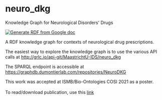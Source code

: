 # neuro_dkg

Knowledge Graph for Neurological Disorders' Drugs

[![Generate RDF from Google doc](https://github.com/MaastrichtU-IDS/neuro_dkg/workflows/Generate%20RDF%20from%20Google%20doc/badge.svg)](https://github.com/MaastrichtU-IDS/neuro_dkg/actions)

A RDF knowledge graph for contexts of neurological drug prescriptions. 

The easiest way to explore the knowledge graph is to use the various API calls at http://grlc.io/api-git/MaastrichtU-IDS/neuro_dkg

The SPARQL endpoint is accessible at https://graphdb.dumontierlab.com/repositories/NeuroDKG

This work was accepted at ISMB/Bio-Ontologies COSI 2021 as a poster.  <br />  
To read/download publication, use this [link](https://github.com/MaastrichtU-IDS/neuro_dkg/blob/master/publication.pdf)
